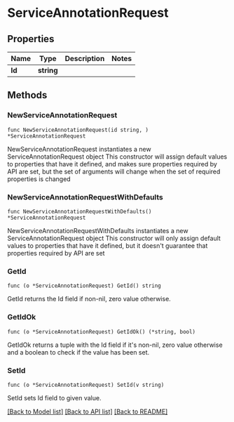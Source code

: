 # ServiceAnnotationRequest

## Properties

Name | Type | Description | Notes
------------ | ------------- | ------------- | -------------
**Id** | **string** |  | 

## Methods

### NewServiceAnnotationRequest

`func NewServiceAnnotationRequest(id string, ) *ServiceAnnotationRequest`

NewServiceAnnotationRequest instantiates a new ServiceAnnotationRequest object
This constructor will assign default values to properties that have it defined,
and makes sure properties required by API are set, but the set of arguments
will change when the set of required properties is changed

### NewServiceAnnotationRequestWithDefaults

`func NewServiceAnnotationRequestWithDefaults() *ServiceAnnotationRequest`

NewServiceAnnotationRequestWithDefaults instantiates a new ServiceAnnotationRequest object
This constructor will only assign default values to properties that have it defined,
but it doesn't guarantee that properties required by API are set

### GetId

`func (o *ServiceAnnotationRequest) GetId() string`

GetId returns the Id field if non-nil, zero value otherwise.

### GetIdOk

`func (o *ServiceAnnotationRequest) GetIdOk() (*string, bool)`

GetIdOk returns a tuple with the Id field if it's non-nil, zero value otherwise
and a boolean to check if the value has been set.

### SetId

`func (o *ServiceAnnotationRequest) SetId(v string)`

SetId sets Id field to given value.



[[Back to Model list]](../README.md#documentation-for-models) [[Back to API list]](../README.md#documentation-for-api-endpoints) [[Back to README]](../README.md)


